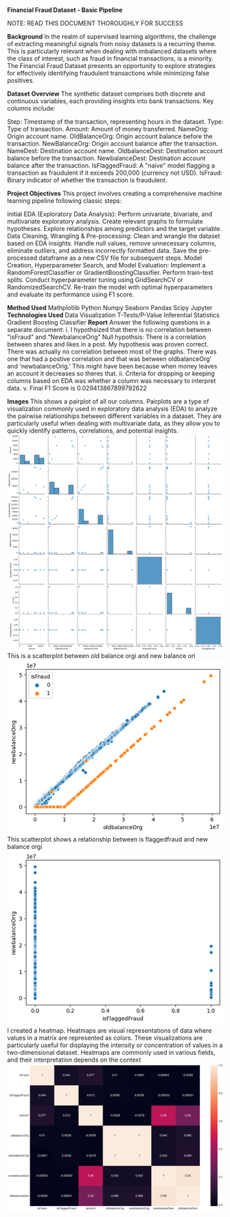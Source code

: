 **Financial Fraud Dataset - Basic Pipeline**

NOTE: READ THIS DOCUMENT THOROUGHLY FOR SUCCESS

**Background**
In the realm of supervised learning algorithms, the challenge of extracting meaningful signals from noisy datasets is a recurring theme. This is particularly relevant when dealing with imbalanced datasets where the class of interest, such as fraud in financial transactions, is a minority. The Financial Fraud Dataset presents an opportunity to explore strategies for effectively identifying fraudulent transactions while minimizing false positives.

**Dataset Overview**
The synthetic dataset comprises both discrete and continuous variables, each providing insights into bank transactions. Key columns include:

Step: Timestamp of the transaction, representing hours in the dataset.
Type: Type of transaction.
Amount: Amount of money transferred.
NameOrig: Origin account name.
OldBalanceOrg: Origin account balance before the transaction.
NewBalanceOrg: Origin account balance after the transaction.
NameDest: Destination account name.
OldbalanceDest: Destination account balance before the transaction.
NewbalanceDest: Destination account balance after the transaction.
IsFlaggedFraud: A "naive" model flagging a transaction as fraudulent if it exceeds 200,000 (currency not USD).
IsFraud: Binary indicator of whether the transaction is fraudulent.

**Project Objectives**
This project involves creating a comprehensive machine learning pipeline following classic steps:

Initial EDA (Exploratory Data Analysis):
Perform univariate, bivariate, and multivariate exploratory analysis.
Create relevant graphs to formulate hypotheses.
Explore relationships among predictors and the target variable.
Data Cleaning, Wrangling & Pre-processing:
Clean and wrangle the dataset based on EDA insights.
Handle null values, remove unnecessary columns, eliminate outliers, and address incorrectly formatted data.
Save the pre-processed dataframe as a new CSV file for subsequent steps.
Model Creation, Hyperparameter Search, and Model Evaluation:
Implement a RandomForestClassifier or GradientBoostingClassifier.
Perform train-test splits.
Conduct hyperparameter tuning using GridSearchCV or RandomizedSearchCV.
Re-train the model with optimal hyperparameters and evaluate its performance using F1 score.

**Method Used**
Mathplotlib Python Numpy Seaborn Pandas Scipy Jupyter
**Technologies Used**
Data Visualization T-Tests/P-Value Inferential Statistics Gradient Boosting Classifier
**Report**
Answer the following questions in a separate document:
i. I hypothsized that there is no correlation between "isFraud" and "NewbalanceOrig" Null hypothsis: There is a correlation between shares and likes in a post. My hypothesis was proven correct. There was actually no correlation between most of the graphs. There was one that had a postive correlation and that was between oldbalanceOrg' and 'newbalanceOrig.' This might have been because when money leaves an account it decreases so theres that. 
ii. Criteria for dropping or keeping columns based on EDA was whether a column was necessary to interpret data.
v. Final F1 Score is 0.029413867899792622

**Images**
This shows a pairplot of all our columns. Pairplots are a type of visualization commonly used in exploratory data analysis (EDA) to analyze the pairwise relationships between different variables in a dataset. They are particularly useful when dealing with multivariate data, as they allow you to quickly identify patterns, correlations, and potential insights.
![alt text](image-1.png)
This is a scatterplot between old balance orgi and new balance ori
![alt text](image-2.png)
This scatterplot shows a relationship between is flaggedfraud and new balance orgi
![alt text](image-3.png)
I created a heatmap. Heatmaps are visual representations of data where values in a matrix are represented as colors. These visualizations are particularly useful for displaying the intensity or concentration of values in a two-dimensional dataset. Heatmaps are commonly used in various fields, and their interpretation depends on the context
![alt text](image-5.png)
